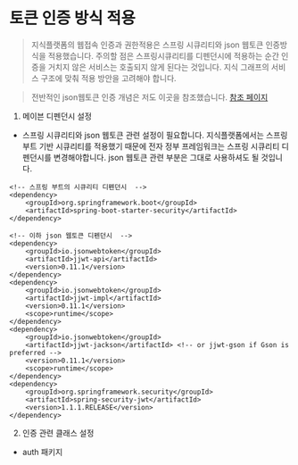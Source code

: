 # 토큰 인증 방식 적용 
> 지식플랫폼의 웹접속 인증과 권한적용은 스프링 시큐리티와 json 웹토큰 인증방식을 적용했습니다. 주의할 점은 스프링시큐리티를 디펜던시에 적용하는 순간 인증을 거치지 않은 서비스는 호출되지 않게 된다는 것입니다. 지식 그래프의 서비스 구조에 맞춰 적용 방안을 고려해야 합니다.

> 전반적인 json웹토큰 인증 개념은 저도 이곳을 참조했습니다. [참조 페이지](https://velog.io/@ehdrms2034/Spring-Security-JWT-Redis%EB%A5%BC-%ED%86%B5%ED%95%9C-%ED%9A%8C%EC%9B%90%EC%9D%B8%EC%A6%9D%ED%97%88%EA%B0%80-%EA%B5%AC%ED%98%84)


1. 메이븐 디펜던시 설정
- 스프링 시큐리티와 json 웹토큰 관련 설정이 필요합니다. 지식플랫폼에서는 스프링 부트 기반 시큐리티를 적용했기 때문에 전자 정부 프레임워크는 스프링 시큐리티 디펜던시를 변경해야합니다. json 웹토큰 관련 부분은 그대로 사용하셔도 될 것입니다.
```
<!-- 스프링 부트의 시큐리티 디펜던시  -->
<dependency>
    <groupId>org.springframework.boot</groupId>
    <artifactId>spring-boot-starter-security</artifactId>
</dependency>

<!-- 이하 json 웹토큰 디펜던시  -->
<dependency>
    <groupId>io.jsonwebtoken</groupId>
    <artifactId>jjwt-api</artifactId>
    <version>0.11.1</version>
</dependency>
<dependency>
    <groupId>io.jsonwebtoken</groupId>
    <artifactId>jjwt-impl</artifactId>
    <version>0.11.1</version>
    <scope>runtime</scope>
</dependency>
<dependency>
    <groupId>io.jsonwebtoken</groupId>
    <artifactId>jjwt-jackson</artifactId> <!-- or jjwt-gson if Gson is preferred -->
    <version>0.11.1</version>
    <scope>runtime</scope>
</dependency>
<dependency>
    <groupId>org.springframework.security</groupId>
    <artifactId>spring-security-jwt</artifactId>
    <version>1.1.1.RELEASE</version>
</dependency>
```
2. 인증 관련 클래스 설정
- auth 패키지

